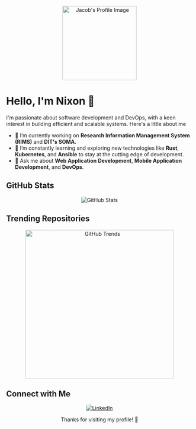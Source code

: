 <!-- Header -->
<p align="center">
  <img src="YOUR_PROFILE_IMAGE_URL_HERE" alt="Jacob's Profile Image" width="200" height="200">
</p>

# Hello, I'm Nixon 👋

I'm passionate about software development and DevOps, with a keen interest in building efficient and scalable systems. Here's a little about me

- 🔭 I’m currently working on **Research Information Management System (RIMS)** and **DIT's SOMA**.
- 🌱 I’m constantly learning and exploring new technologies like **Rust**, **Kubernetes**, and **Ansible** to stay at the cutting edge of development.
- 💬 Ask me about **Web Application Development**, **Mobile Application Development**, and **DevOps**.

<!-- GitHub Stats -->
## GitHub Stats

<p align="center">
  <img src="https://github-readme-stats.vercel.app/api?username=YOUR_USERNAME&show_icons=true&theme=radical" alt="GitHub Stats">
</p>

<!-- GitHub Trends -->
## Trending Repositories

<p align="center">
  <a href="https://githubtrends.io" target="_blank">
    <img src="https://api.githubtrends.io/user/svg/YOUR_USERNAME/langs" alt="GitHub Trends" width="400">
  </a>
</p>

<!-- Connect with Me -->
## Connect with Me

<p align="center">
  <a href="https://www.linkedin.com/in/nixon-mkindi-69493717b/" target="_blank">
    <img src="https://img.shields.io/badge/LinkedIn-0077B5?style=for-the-badge&logo=linkedin&logoColor=white" alt="LinkedIn">
  </a>
</p>

<!-- Footer -->
<p align="center">
  Thanks for visiting my profile! 🙂
</p>
